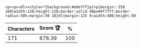 `<p><p><dl><style>*{background:#e0e7ff}p{+p{margin:-250 168}width:120;height:120;border:solid 40px#4f77ff;border-radius:50%;margin:50 16}dl{margin:125 0;width:400;height:50`

| Characters | Score 🏆 | %   |
| ---------- | -------- | --- |
| 171        | 678.39   | 100 |

